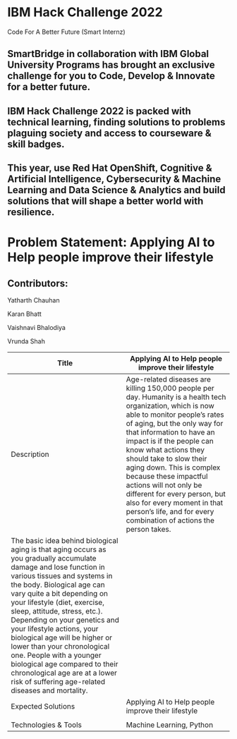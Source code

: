 # IBM Hack Challenge 2022
Code For A Better Future (Smart Internz)

## SmartBridge in collaboration with IBM Global University Programs has brought an exclusive challenge for you to Code, Develop & Innovate for a better future. 

## IBM Hack Challenge 2022 is packed with technical learning, finding solutions to problems plaguing society and access to courseware & skill badges.

## This year, use Red Hat OpenShift, Cognitive & Artificial Intelligence, Cybersecurity & Machine Learning and Data Science & Analytics and build solutions that will shape a better world with resilience.

# Problem Statement: Applying AI to Help people improve their lifestyle

## Contributors:

Yatharth Chauhan

Karan Bhatt

Vaishnavi Bhalodiya

Vrunda Shah



| Title                                   | Applying AI to Help people improve their lifestyle                             |
| -----------                             | ---------------------------------------------- |
| Description                  | Age-related diseases are killing 150,000 people per day. Humanity is a health tech organization, which is now able to monitor people’s rates of aging, but the only way for that information to have an impact is if the people can know what actions they should take to slow their aging down. This is complex because these impactful actions will not only be different for every person, but also for every moment in that person’s life, and for every combination of actions the person takes.
The basic idea behind biological aging is that aging occurs as you gradually accumulate damage and lose function in various tissues and systems in the body. Biological age can vary quite a bit depending on your lifestyle (diet, exercise, sleep, attitude, stress, etc.). Depending on your genetics and your lifestyle actions, your biological age will be higher or lower than your chronological one. People with a younger biological age compared to their chronological age are at a lower risk of suffering age-related diseases and mortality.                  |
| Expected Solutions                        | Applying AI to Help people improve their lifestyle
                       |
| Technologies & Tools                      | Machine Learning, Python |
